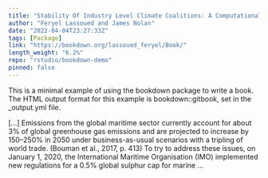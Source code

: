 ```yaml
---
title: "Stability Of Industry Level Climate Coalitions: A Computational Framework for Environmental Governance In Maritime Shipping"
author: "Feryel Lassoued and James Nolan"
date: "2022-04-04T23:27:33Z"
tags: [Package]
link: "https://bookdown.org/lassoued_feryel/Book/"
length_weight: "6.2%"
repo: "rstudio/bookdown-demo"
pinned: false
---
```


<p>This is a minimal example of using the bookdown package to write a book.
The HTML output format for this example is bookdown::gitbook,
set in the _output.yml file.</p> [...] Emissions from the global maritime sector currently account for about 3% of global greenhouse gas emissions and are projected to increase by 150–250% in 2050 under business-as-usual scenarios with a tripling of world trade. (Bouman et al., 2017, p. 413) To try to address these issues, on January 1, 2020, the International Maritime Organisation (IMO) implemented new regulations for a 0.5% global sulphur cap for marine ...
